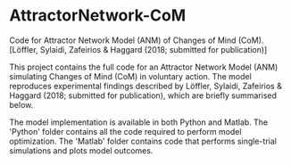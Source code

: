# AttractorNetwork-CoM
Code for Attractor Network Model (ANM) of Changes of Mind (CoM). [Löffler, Sylaidi, Zafeirios & Haggard (2018; submitted for publication)]

This project contains the full code for an Attractor Network Model (ANM) simulating Changes of Mind (CoM) in voluntary action. The model reproduces experimental findings described by Löffler, Sylaidi, Zafeirios & Haggard (2018; submitted for publication), which are briefly summarised below.

The model implementation is available in both Python and Matlab. 
The 'Python' folder contains all the code required to perform model optimization. 
The 'Matlab' folder contains code that performs single-trial simulations and plots model outcomes.



